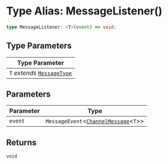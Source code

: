 # Type Alias: MessageListener()

```ts
type MessageListener: <T>(event) => void;
```

## Type Parameters

| Type Parameter |
| ------ |
| `T` *extends* [`MessageType`](../../message-types/enumerations/message-type.md) |

## Parameters

| Parameter | Type |
| ------ | ------ |
| `event` | `MessageEvent`<[`ChannelMessage`](../../channel-messenger-types/interfaces/channel-message.md)<`T`\>\> |

## Returns

`void`
